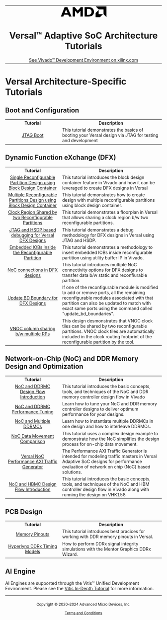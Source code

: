 ﻿<table class="sphinxhide" width="100%">
 <tr width="100%">
    <td align="center"><img src="https://github.com/Xilinx/Image-Collateral/blob/main/xilinx-logo.png?raw=true" width="30%"/><h1>Versal™ Adaptive SoC Architecture Tutorials</h1>
    <a href="https://www.xilinx.com/products/design-tools/vivado.html">See Vivado™ Development Environment on xilinx.com</a>
    </td>
 </tr>
</table>

# Versal Architecture-Specific Tutorials

## Boot and Configuration

 <table style="width:100%">
 <tr>
 <td width="35%" align="center"><b>Tutorial</b>
 <td width="65%" align="center"><b>Description</b>
 </tr>
 <tr>
 <td align="center"><a href="./Boot_and_Config/JTAG_Boot/">JTAG Boot</a></td>
 <td>This tutorial demonstrates the basics of booting your Versal design via JTAG for testing and development</td>
 </tr>
 </table>


## Dynamic Function eXchange (DFX)

 <table style="width:100%">
 <tr>
 <td width="35%" align="center"><b>Tutorial</b>
 <td width="65%" align="center"><b>Description</b>
 </tr>
 <tr>
 <td align="center"><a href="./DFX/1RP_AXI_GPIO_in_RP_Interface_INI/"> Single Reconfigurable Partition Design using Block Design Container </a></td>
 <td>This tutorial introduces the block design container feature in Vivado and how it can be leveraged to create DFX designs in Versal</td>
 </tr>
  <tr>
 <td align="center"><a href="./DFX/2RP_GPIO_BRAM_in_RP_Interface_INI/">Multiple Reconfigurable Partitions Design using Block Design Container</a></td>
 <td>This tutorial demonstrates how to create design with multiple reconfigurable partitions using block design container.</td>
 </tr>
 <tr>
 <td align="center"><a href="./DFX/2RPs_Sharing_ClockRegion/"> Clock Region Shared by two Reconfigurable Partitions</a></td>
 <td>This tutorial demonstrates a floorplan in Versal that allows sharing a clock region b/w two reconfigurable partitions.</td>
 </tr>
  <tr>
 <td align="center"><a href="./DFX/Debug_JTAG_HSDP/"> JTAG and HSDP based debugging for Versal DFX Designs</a></td>
 <td>This tutorial demonstrates a debug methodology for DFX designs in Versal using JTAG and HSDP.</td>
 </tr>
 <tr>
 <td align="center"><a href="./DFX/Embedded_IOB_inside_RM/"> Embedded IOBs inside the Reconfigurable Partition</a></td>
 <td>This tutorial demonstrates a methodology to insert embedded IOBs inside reconfigurable partition using utility buffer IP in Vivado.</td>
 </tr>
 <tr>
 <td align="center"><a href="./DFX/NoC_INI_Static_RM_Interface/"> NoC connections in DFX designs</a></td>
 <td>This tutorial introduces multiple NoC connectivity options for DFX designs to transfer data b/w static and reconfiurable partition.</td>
 </tr>
  <tr>
 <td align="center"><a href="./DFX/Update_BD_Boundary/"> Update BD Boundary for DFX Designs</a></td>
 <td>If one of the reconfigurable module is modified to add or remove ports, all the remaining reconfigurable modules associated with that partition can also be updated to match with exact same ports using the command called "update_bd_boundaries".</td>
 </tr>
   <tr>
 <td align="center"><a href="./DFX/VNOC_Sharing/"> VNOC column sharing b/w multiple RPs</a></td>
 <td>This design desmonstrates that VNOC clock tiles can be shared by two reconfigurable partitions. VNOC clock tiles are automatically included in the clock routing footprint of the reconfigurable partition by the tool.</td>
 </tr>
 </table>

## Network-on-Chip (NoC) and DDR Memory Design and Optimization

 <table style="width:100%">
 <tr>
 <td width="35%" align="center"><b>Tutorial</b>
 <td width="65%" align="center"><b>Description</b>
 </tr>
 <tr>
 <td align="center"><a href="./NoC_DDRMC/Intro_Design_Flow/">NoC and DDRMC Design Flow Introduction</a></td>
 <td>This tutorial introduces the basic concepts, tools, and techniques of the NoC and DDR memory controller design flow in Vivado</td>
 </tr>
  <tr>
 <td align="center"><a href="./NoC_DDRMC/Performance_Tuning/">NoC and DDRMC Performance Tuning</a></td>
 <td>Learn how to tune your NoC and DDR memory controller designs to deliver optimum performance for your designs.</td>
 </tr>
 <tr>
 <td align="center"><a href="./NoC_DDRMC/03-Multiple_DDRMC/">NoC and Multiple DDRMCs</a></td>
 <td>Learn how to instantiate multiple DDRMCs in one design and how to interleave DDRMCs.</td>
 </tr>
 <tr>
 <td align="center"><a href="./NoC_DDRMC/04-NoC_Data_Movement_Comparison/">NoC Data Movement Comparison</a></td>
 <td>This tutorial uses a complex design example to demonstrate how the NoC simplifies the design process for on-chip data movement.
</td>
 </tr>
 <tr>
 <td align="center"><a href="./NoC_DDRMC/Versal_Performance_AXI_Traffic_Generator/">Versal NoC Performance AXI Traffic Generator</a></td>
 <td>The Performance AXI Traffic Generator is intended for modeling traffic masters in Versal Adaptive SoC designs for performance evaluation of network on chip (NoC) based solutions.
</td>
 </tr>
  <tr>
 <td align="center"><a href="./NoC_HBMC/">NoC and HBMC Design Flow Introduction</a></td>
 <td>This tutorial introduces the basic concepts, tools, and techniques of the NoC and HBM controller design flow in Vivado along with running the design on VHK158
</td>
 </tr>
  </table>

## PCB Design

 <table style="width:100%">
 <tr>
 <td width="35%" align="center"><b>Tutorial</b>
 <td width="65%" align="center"><b>Description</b>
 </tr>
 <tr>
 <td align="center"><a href="./PCB_Design/Memory_Pinouts/">Memory Pinouts</a></td>
 <td>This tutorial introduces best pracices for working with DDR memory pinouts in Versal.</td>
 </tr>
 <tr>
 <td align="center"><a href="./PCB_Design/Hyperlynx_DDRx_Timing_Models/">Hyperlynx DDRx Timing Models</a></td>
 <td>How to perform DDRx signal integrity simulations with the Mentor Graphics DDRx Wizard.</td>
 </tr>
 </table>

## AI Engine

AI Engines are supported through the Vitis&trade; Unified Development Environment. Please see the
 [Vitis In-Depth Tutorial](http://github.com/Xilinx/Vitis-In-Depth-Tutorial) for more information.

<hr class="sphinxhide"></hr>

<p class="sphinxhide" align="center"><sub>Copyright © 2020–2024 Advanced Micro Devices, Inc.</sub></p>

<p class="sphinxhide" align="center"><sup><a href="https://www.amd.com/en/corporate/copyright">Terms and Conditions</a></sup></p>
